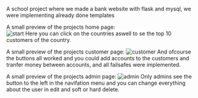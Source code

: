 A school project where we made a bank website with flask and mysql, we were implementing already done templates  

A small preview of the projects home page:  
![start](https://github.com/niclas-svanstrom/Banken/assets/112870335/ade01e00-dfb7-40cc-942a-4996aec1197b)
Here you can click on the countries aswell to se the top 10 customers of the country.    

A small preview of the projects customer page:
![customer](https://github.com/niclas-svanstrom/Banken/assets/112870335/26272483-4661-4e35-9b8f-f54dda8d76a1)
And ofcourse the buttons all worked and you could add accounts to the customers and tranfer money between accounts, and all failsafes were implemented.  

A small preview of the projects admin page:
![admin](https://github.com/niclas-svanstrom/Banken/assets/112870335/cf93e192-6391-446c-afb1-c1960d16747f)
Only admins see the button to the left in the navifation menu and you can change everything about the user in edit and soft or hard delete.

